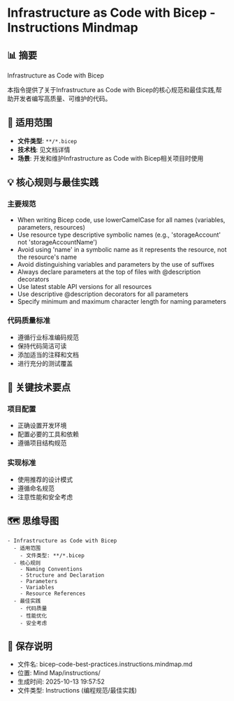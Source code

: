 # Infrastructure as Code with Bicep - Instructions Mindmap

## 📊 摘要
Infrastructure as Code with Bicep

本指令提供了关于Infrastructure as Code with Bicep的核心规范和最佳实践,帮助开发者编写高质量、可维护的代码。

## 🎯 适用范围
- **文件类型**: `**/*.bicep`
- **技术栈**: 见文档详情
- **场景**: 开发和维护Infrastructure as Code with Bicep相关项目时使用

## 💡 核心规则与最佳实践

### 主要规范
- When writing Bicep code, use lowerCamelCase for all names (variables, parameters, resources)
- Use resource type descriptive symbolic names (e.g., 'storageAccount' not 'storageAccountName')
- Avoid using 'name' in a symbolic name as it represents the resource, not the resource's name
- Avoid distinguishing variables and parameters by the use of suffixes
- Always declare parameters at the top of files with @description decorators
- Use latest stable API versions for all resources
- Use descriptive @description decorators for all parameters
- Specify minimum and maximum character length for naming parameters

### 代码质量标准
- 遵循行业标准编码规范
- 保持代码简洁可读
- 添加适当的注释和文档
- 进行充分的测试覆盖

## 📝 关键技术要点

### 项目配置
- 正确设置开发环境
- 配置必要的工具和依赖
- 遵循项目结构规范

### 实现标准
- 使用推荐的设计模式
- 遵循命名规范
- 注意性能和安全考虑

## 🗺️ 思维导图

```mindmap
- Infrastructure as Code with Bicep
  - 适用范围
    - 文件类型: **/*.bicep
  - 核心规则
    - Naming Conventions
    - Structure and Declaration
    - Parameters
    - Variables
    - Resource References
  - 最佳实践
    - 代码质量
    - 性能优化
    - 安全考虑
```

## 💾 保存说明
- 文件名: bicep-code-best-practices.instructions.mindmap.md
- 位置: Mind Map/instructions/
- 生成时间: 2025-10-13 19:57:52
- 文件类型: Instructions (编程规范/最佳实践)
